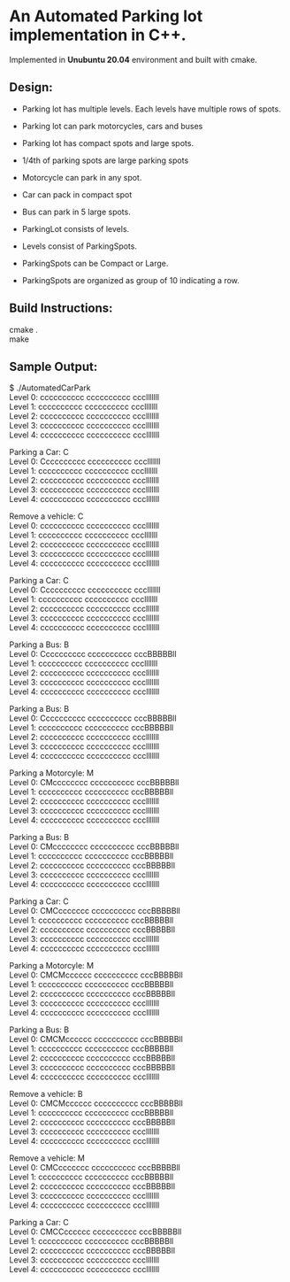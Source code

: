 # An Automated Parking lot implementation in C++. 

Implemented in **Unubuntu 20.04**  environment and built with cmake.

## Design:

- Parking lot has multiple levels. Each levels have multiple rows of spots.

- Parking lot can park motorcycles, cars and buses

- Parking lot has compact spots and large spots.

- 1/4th of parking spots are large parking spots

- Motorcycle can park in any spot.

- Car can pack in compact spot

- Bus can park in 5 large spots.

- ParkingLot consists of levels.

- Levels consist of ParkingSpots.

- ParkingSpots can be Compact or Large.

- ParkingSpots are organized as group of 10 indicating a row.  

## Build Instructions:
cmake .  
make

## Sample Output:

$ ./AutomatedCarPark  
Level 0:   cccccccccc  cccccccccc  ccclllllll   
Level 1:   cccccccccc  cccccccccc  ccclllllll  
Level 2:   cccccccccc  cccccccccc  ccclllllll  
Level 3:   cccccccccc  cccccccccc  ccclllllll  
Level 4:   cccccccccc  cccccccccc  ccclllllll  

Parking a Car: C  
Level 0:   Cccccccccc  cccccccccc  ccclllllll  
Level 1:   cccccccccc  cccccccccc  ccclllllll  
Level 2:   cccccccccc  cccccccccc  ccclllllll  
Level 3:   cccccccccc  cccccccccc  ccclllllll  
Level 4:   cccccccccc  cccccccccc  ccclllllll  

Remove a vehicle: C  
Level 0:   cccccccccc  cccccccccc  ccclllllll  
Level 1:   cccccccccc  cccccccccc  ccclllllll  
Level 2:   cccccccccc  cccccccccc  ccclllllll  
Level 3:   cccccccccc  cccccccccc  ccclllllll  
Level 4:   cccccccccc  cccccccccc  ccclllllll  

Parking a Car: C  
Level 0:   Cccccccccc  cccccccccc  ccclllllll  
Level 1:   cccccccccc  cccccccccc  ccclllllll  
Level 2:   cccccccccc  cccccccccc  ccclllllll  
Level 3:   cccccccccc  cccccccccc  ccclllllll  
Level 4:   cccccccccc  cccccccccc  ccclllllll  

Parking a Bus: B  
Level 0:   Cccccccccc  cccccccccc  cccBBBBBll  
Level 1:   cccccccccc  cccccccccc  ccclllllll  
Level 2:   cccccccccc  cccccccccc  ccclllllll  
Level 3:   cccccccccc  cccccccccc  ccclllllll  
Level 4:   cccccccccc  cccccccccc  ccclllllll  

Parking a Bus: B  
Level 0:   Cccccccccc  cccccccccc  cccBBBBBll  
Level 1:   cccccccccc  cccccccccc  cccBBBBBll  
Level 2:   cccccccccc  cccccccccc  ccclllllll  
Level 3:   cccccccccc  cccccccccc  ccclllllll  
Level 4:   cccccccccc  cccccccccc  ccclllllll  

Parking a Motorcyle: M  
Level 0:   CMcccccccc  cccccccccc  cccBBBBBll  
Level 1:   cccccccccc  cccccccccc  cccBBBBBll  
Level 2:   cccccccccc  cccccccccc  ccclllllll  
Level 3:   cccccccccc  cccccccccc  ccclllllll  
Level 4:   cccccccccc  cccccccccc  ccclllllll  

Parking a Bus: B  
Level 0:   CMcccccccc  cccccccccc  cccBBBBBll  
Level 1:   cccccccccc  cccccccccc  cccBBBBBll  
Level 2:   cccccccccc  cccccccccc  cccBBBBBll  
Level 3:   cccccccccc  cccccccccc  ccclllllll  
Level 4:   cccccccccc  cccccccccc  ccclllllll  

Parking a Car: C  
Level 0:   CMCccccccc  cccccccccc  cccBBBBBll  
Level 1:   cccccccccc  cccccccccc  cccBBBBBll  
Level 2:   cccccccccc  cccccccccc  cccBBBBBll  
Level 3:   cccccccccc  cccccccccc  ccclllllll  
Level 4:   cccccccccc  cccccccccc  ccclllllll  

Parking a Motorcyle: M  
Level 0:   CMCMcccccc  cccccccccc  cccBBBBBll  
Level 1:   cccccccccc  cccccccccc  cccBBBBBll  
Level 2:   cccccccccc  cccccccccc  cccBBBBBll  
Level 3:   cccccccccc  cccccccccc  ccclllllll  
Level 4:   cccccccccc  cccccccccc  ccclllllll  

Parking a Bus: B  
Level 0:   CMCMcccccc  cccccccccc  cccBBBBBll  
Level 1:   cccccccccc  cccccccccc  cccBBBBBll  
Level 2:   cccccccccc  cccccccccc  cccBBBBBll  
Level 3:   cccccccccc  cccccccccc  cccBBBBBll  
Level 4:   cccccccccc  cccccccccc  ccclllllll  

Remove a vehicle: B  
Level 0:   CMCMcccccc  cccccccccc  cccBBBBBll  
Level 1:   cccccccccc  cccccccccc  cccBBBBBll  
Level 2:   cccccccccc  cccccccccc  cccBBBBBll  
Level 3:   cccccccccc  cccccccccc  ccclllllll  
Level 4:   cccccccccc  cccccccccc  ccclllllll  

Remove a vehicle: M  
Level 0:   CMCccccccc  cccccccccc  cccBBBBBll  
Level 1:   cccccccccc  cccccccccc  cccBBBBBll  
Level 2:   cccccccccc  cccccccccc  cccBBBBBll  
Level 3:   cccccccccc  cccccccccc  ccclllllll  
Level 4:   cccccccccc  cccccccccc  ccclllllll  

Parking a Car: C  
Level 0:   CMCCcccccc  cccccccccc  cccBBBBBll  
Level 1:   cccccccccc  cccccccccc  cccBBBBBll  
Level 2:   cccccccccc  cccccccccc  cccBBBBBll  
Level 3:   cccccccccc  cccccccccc  ccclllllll  
Level 4:   cccccccccc  cccccccccc  ccclllllll  




